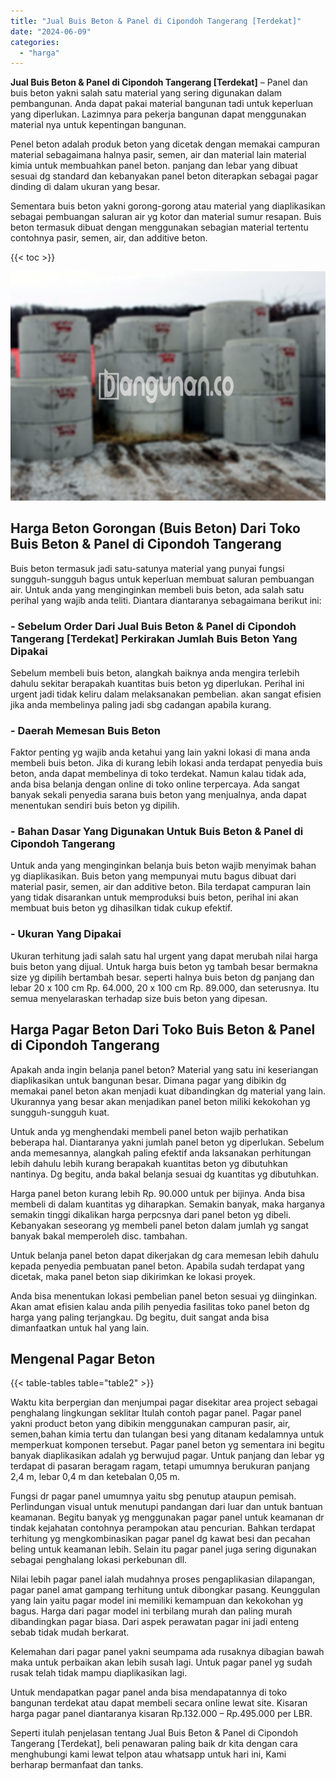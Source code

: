 ```yaml
---
title: "Jual Buis Beton & Panel di Cipondoh Tangerang [Terdekat]"
date: "2024-06-09"
categories: 
  - "harga"
---
```


**Jual Buis Beton & Panel di Cipondoh Tangerang \[Terdekat\]** – Panel dan buis beton yakni salah satu material yang sering digunakan dalam pembangunan. Anda dapat pakai material bangunan tadi untuk keperluan yang diperlukan. Lazimnya para pekerja bangunan dapat menggunakan material nya untuk kepentingan bangunan.

Penel beton adalah produk beton yang dicetak dengan memakai campuran material sebagaimana halnya pasir, semen, air dan material lain material kimia untuk membuahkan panel beton. panjang dan lebar yang dibuat sesuai dg standard dan kebanyakan panel beton diterapkan sebagai pagar dinding di dalam ukuran yang besar.

Sementara buis beton yakni gorong-gorong atau material yang diaplikasikan sebagai pembuangan saluran air yg kotor dan material sumur resapan. Buis beton termasuk dibuat dengan menggunakan sebagian material tertentu contohnya pasir, semen, air, dan additive beton.

{{< toc >}}

![Jual Buis Beton & Panel di Cipondoh Tangerang [Terdekat]](/images/jual-panel-buis-beton-murah-52.png)

## Harga Beton Gorongan (Buis Beton) Dari Toko Buis Beton & Panel di Cipondoh Tangerang

Buis beton termasuk jadi satu-satunya material yang punyai fungsi sungguh-sungguh bagus untuk keperluan membuat saluran pembuangan air. Untuk anda yang menginginkan membeli buis beton, ada salah satu perihal yang wajib anda teliti. Diantara diantaranya sebagaimana berikut ini:

### \- Sebelum Order Dari Jual Buis Beton & Panel di Cipondoh Tangerang \[Terdekat\] Perkirakan Jumlah Buis Beton Yang Dipakai

Sebelum membeli buis beton, alangkah baiknya anda mengira terlebih dahulu sekitar berapakah kuantitas buis beton yg diperlukan. Perihal ini urgent jadi tidak keliru dalam melaksanakan pembelian. akan sangat efisien jika anda membelinya paling jadi sbg cadangan apabila kurang.

### \- Daerah Memesan Buis Beton

Faktor penting yg wajib anda ketahui yang lain yakni lokasi di mana anda membeli buis beton. Jika di kurang lebih lokasi anda terdapat penyedia buis beton, anda dapat membelinya di toko terdekat. Namun kalau tidak ada, anda bisa belanja dengan online di toko online terpercaya. Ada sangat banyak sekali penyedia sarana buis beton yang menjualnya, anda dapat menentukan sendiri buis beton yg dipilih.

### \- Bahan Dasar Yang Digunakan Untuk Buis Beton & Panel di Cipondoh Tangerang

Untuk anda yang menginginkan belanja buis beton wajib menyimak bahan yg diaplikasikan. Buis beton yang mempunyai mutu bagus dibuat dari material pasir, semen, air dan additive beton. Bila terdapat campuran lain yang tidak disarankan untuk memproduksi buis beton, perihal ini akan membuat buis beton yg dihasilkan tidak cukup efektif.

### \- Ukuran Yang Dipakai

Ukuran terhitung jadi salah satu hal urgent yang dapat merubah nilai harga buis beton yang dijual. Untuk harga buis beton yg tambah besar bermakna size yg dipilih bertambah besar. seperti halnya buis beton dg panjang dan lebar 20 x 100 cm Rp. 64.000, 20 x 100 cm Rp. 89.000, dan seterusnya. Itu semua menyelaraskan terhadap size buis beton yang dipesan.

## Harga Pagar Beton Dari Toko Buis Beton & Panel di Cipondoh Tangerang

Apakah anda ingin belanja panel beton? Material yang satu ini keseriangan diaplikasikan untuk bangunan besar. Dimana pagar yang dibikin dg memakai panel beton akan menjadi kuat dibandingkan dg material yang lain. Ukurannya yang besar akan menjadikan panel beton miliki kekokohan yg sungguh-sungguh kuat.

Untuk anda yg menghendaki membeli panel beton wajib perhatikan beberapa hal. Diantaranya yakni jumlah panel beton yg diperlukan. Sebelum anda memesannya, alangkah paling efektif anda laksanakan perhitungan lebih dahulu lebih kurang berapakah kuantitas beton yg dibutuhkan nantinya. Dg begitu, anda bakal belanja sesuai dg kuantitas yg dibutuhkan.

Harga panel beton kurang lebih Rp. 90.000 untuk per bijinya. Anda bisa membeli di dalam kuantitas yg diharapkan. Semakin banyak, maka harganya semakin tinggi dikalikan harga perpcsnya dari panel beton yg dibeli. Kebanyakan seseorang yg membeli panel beton dalam jumlah yg sangat banyak bakal memperoleh disc. tambahan.

Untuk belanja panel beton dapat dikerjakan dg cara memesan lebih dahulu kepada penyedia pembuatan panel beton. Apabila sudah terdapat yang dicetak, maka panel beton siap dikirimkan ke lokasi proyek.

Anda bisa menentukan lokasi pembelian panel beton sesuai yg diinginkan. Akan amat efisien kalau anda pilih penyedia fasilitas toko panel beton dg harga yang paling terjangkau. Dg begitu, duit sangat anda bisa dimanfaatkan untuk hal yang lain.

## Mengenal Pagar Beton

{{< table-tables table="table2" >}}

Waktu kita berpergian dan menjumpai pagar disekitar area project sebagai penghalang lingkungan seklitar Itulah contoh pagar panel. Pagar panel yakni product beton yang dibikin menggunakan campuran pasir, air, semen,bahan kimia tertu dan tulangan besi yang ditanam kedalamnya untuk memperkuat komponen tersebut. Pagar panel beton yg sementara ini begitu banyak diaplikasikan adalah yg berwujud pagar. Untuk panjang dan lebar yg terdapat di pasaran beragam ragam, tetapi umumnya berukuran panjang 2,4 m, lebar 0,4 m dan ketebalan 0,05 m.

Fungsi dr pagar panel umumnya yaitu sbg penutup ataupun pemisah. Perlindungan visual untuk menutupi pandangan dari luar dan untuk bantuan keamanan. Begitu banyak yg menggunakan pagar panel untuk keamanan dr tindak kejahatan contohnya perampokan atau pencurian. Bahkan terdapat terhitung yg mengkombinasikan pagar panel dg kawat besi dan pecahan beling untuk keamanan lebih. Selain itu pagar panel juga sering digunakan sebagai penghalang lokasi perkebunan dll.

Nilai lebih pagar panel ialah mudahnya proses pengaplikasian dilapangan, pagar panel amat gampang terhitung untuk dibongkar pasang. Keunggulan yang lain yaitu pagar model ini memiliki kemampuan dan kekokohan yg bagus. Harga dari pagar model ini terbilang murah dan paling murah dibandingkan pagar biasa. Dari aspek perawatan pagar ini jadi enteng sebab tidak mudah berkarat.

Kelemahan dari pagar panel yakni seumpama ada rusaknya dibagian bawah maka untuk perbaikan akan lebih susah lagi. Untuk pagar panel yg sudah rusak telah tidak mampu diaplikasikan lagi.

Untuk mendapatkan pagar panel anda bisa mendapatannya di toko bangunan terdekat atau dapat membeli secara online lewat site. Kisaran harga pagar panel diantaranya kisaran Rp.132.000 – Rp.495.000 per LBR.

Seperti itulah penjelasan tentang Jual Buis Beton & Panel di Cipondoh Tangerang \[Terdekat\], beli penawaran paling baik dr kita dengan cara menghubungi kami lewat telpon atau whatsapp untuk hari ini, Kami berharap bermanfaat dan tanks.

